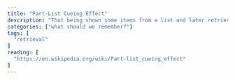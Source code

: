 ```yaml
---
title: "Part-List Cueing Effect"
description: "That being shown some items from a list and later retrieving one item causes it to become harder to retrieve the other items."
categories: ["what should we remember?"]
tags: [
  "retrieval"
]
reading: [
  "https://en.wikipedia.org/wiki/Part-list_cueing_effect"
]
---
```


